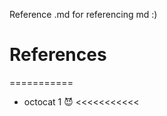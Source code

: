 Reference .md for referencing md :) 
>>>>>>>>>>>
# References
===========
* octocat 1 😈
<<<<<<<<<<<
